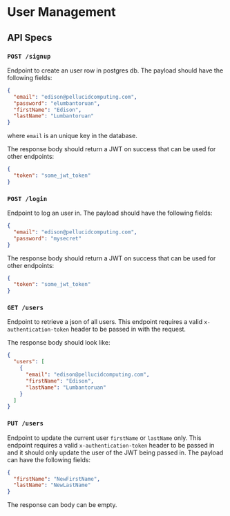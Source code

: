 # User Management
## API Specs

### `POST /signup`
Endpoint to create an user row in postgres db. The payload should have the following fields:

```json
{
  "email": "edison@pellucidcomputing.com",
  "password": "elumbantoruan",
  "firstName": "Edison",
  "lastName": "Lumbantoruan"
}
```

where `email` is an unique key in the database.

The response body should return a JWT on success that can be used for other endpoints:

```json
{
  "token": "some_jwt_token" 
}
```

### `POST /login`
Endpoint to log an user in. The payload should have the following fields:

```json
{
  "email": "edison@pellucidcomputing.com",
  "password": "mysecret"
}
```

The response body should return a JWT on success that can be used for other endpoints:

```json
{
  "token": "some_jwt_token"
}
```

### `GET /users`
Endpoint to retrieve a json of all users. This endpoint requires a valid `x-authentication-token` header to be passed in with the request.

The response body should look like:
```json
{
  "users": [
    {
      "email": "edison@pellucidcomputing.com",
      "firstName": "Edison",
      "lastName": "Lumbantoruan"
    }
  ]
}
```

### `PUT /users`
Endpoint to update the current user `firstName` or `lastName` only. This endpoint requires a valid `x-authentication-token` header to be passed in and it should only update the user of the JWT being passed in. The payload can have the following fields:

```json
{
  "firstName": "NewFirstName",
  "lastName": "NewLastName"
}
```

The response can body can be empty.


